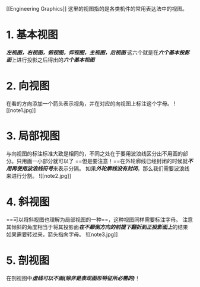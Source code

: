 [[Engineering Graphics]]
这里的视图指的是各类机件的常用表达法中的视图。
# 1. 基本视图
***左视图，右视图，俯视图，仰视图，主视图，后视图***
这六个就是在***六个基本投影面***上进行投影之后得出的***六个基本视图***

# 2. 向视图
在看的方向添加一个箭头表示视角，并在对应的向视图上标注这个字母。
![[note1.jpg]]

# 3. 局部视图
与向视图的标注标准大致是相同的，不同之处在于要用波浪线区分出不用画的部分。只用画一小部分就可以了
==但是要注意！==在外轮廓线已经封闭的时候就***不用再使用波浪线符号***来表示分隔。
如果***外轮廓线没有封闭***，那么我们需要波浪线来进行分割。
![[note2.jpg]]

# 4. 斜视图
==可以将斜视图也理解为局部视图的一种==，这种视图同样需要标注字母。
注意其倾斜的角度相当于将其投影面***在不颠倒方向的前提下翻折到正投影面上***的结果
如果需要转过来，箭头指向字母。
![[note3.jpg]]

# 5. 剖视图
在剖视图中***虚线可以不画(除非是表现图形特征所必需的)***！


